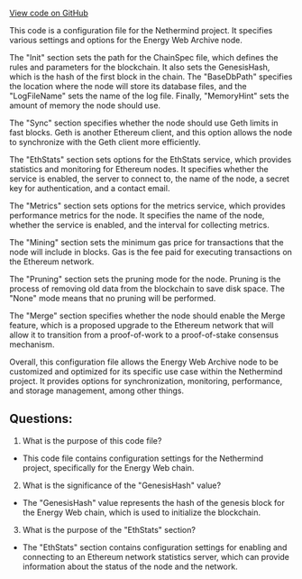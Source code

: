 [View code on GitHub](https://github.com/NethermindEth/nethermind/src/Nethermind/Nethermind.Runner/configs/energyweb_archive.cfg)

This code is a configuration file for the Nethermind project. It specifies various settings and options for the Energy Web Archive node. 

The "Init" section sets the path for the ChainSpec file, which defines the rules and parameters for the blockchain. It also sets the GenesisHash, which is the hash of the first block in the chain. The "BaseDbPath" specifies the location where the node will store its database files, and the "LogFileName" sets the name of the log file. Finally, "MemoryHint" sets the amount of memory the node should use.

The "Sync" section specifies whether the node should use Geth limits in fast blocks. Geth is another Ethereum client, and this option allows the node to synchronize with the Geth client more efficiently.

The "EthStats" section sets options for the EthStats service, which provides statistics and monitoring for Ethereum nodes. It specifies whether the service is enabled, the server to connect to, the name of the node, a secret key for authentication, and a contact email.

The "Metrics" section sets options for the metrics service, which provides performance metrics for the node. It specifies the name of the node, whether the service is enabled, and the interval for collecting metrics.

The "Mining" section sets the minimum gas price for transactions that the node will include in blocks. Gas is the fee paid for executing transactions on the Ethereum network.

The "Pruning" section sets the pruning mode for the node. Pruning is the process of removing old data from the blockchain to save disk space. The "None" mode means that no pruning will be performed.

The "Merge" section specifies whether the node should enable the Merge feature, which is a proposed upgrade to the Ethereum network that will allow it to transition from a proof-of-work to a proof-of-stake consensus mechanism.

Overall, this configuration file allows the Energy Web Archive node to be customized and optimized for its specific use case within the Nethermind project. It provides options for synchronization, monitoring, performance, and storage management, among other things.
## Questions: 
 1. What is the purpose of this code file?
- This code file contains configuration settings for the Nethermind project, specifically for the Energy Web chain.

2. What is the significance of the "GenesisHash" value?
- The "GenesisHash" value represents the hash of the genesis block for the Energy Web chain, which is used to initialize the blockchain.

3. What is the purpose of the "EthStats" section?
- The "EthStats" section contains configuration settings for enabling and connecting to an Ethereum network statistics server, which can provide information about the status of the node and the network.